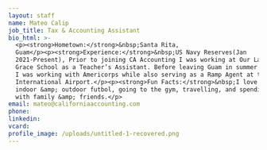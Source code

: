 ```yaml
---
layout: staff
name: Mateo Calip
job_title: Tax & Accounting Assistant
bio_html: >-
  <p><strong>Hometown:</strong>&nbsp;Santa Rita,
  Guam</p><p><strong>Experience:</strong>&nbsp;US Navy Reserves(Jan
  2021-Present), Prior to joining CA Accounting I was working at Our Lady Of
  Grace School as a Teacher’s Assistant. Before leaving Guam in summer of 2022,
  I was working with Americorps while also serving as a Ramp Agent at the Guam
  International Airport.</p><p><strong>Fun Facts:</strong>&nbsp;I love playing
  indoor &amp; outdoor futbol, going to the gym, travelling, and spending time
  with family &amp; friends.</p>
email: mateo@californiaaccounting.com
phone:
linkedin:
vcard:
profile_image: /uploads/untitled-1-recovered.png
---
```

